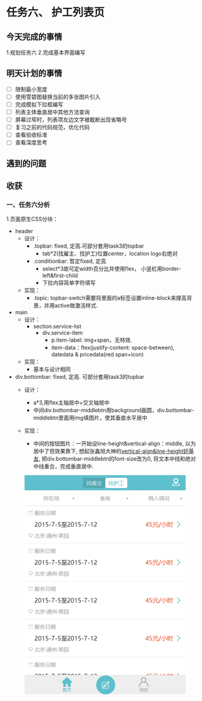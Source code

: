 # 任务六、 护工列表页

## 今天完成的事情

1.规划任务六
2.完成基本界面编写

## 明天计划的事情

- [ ] 限制最小宽度
- [ ] 使用雪碧图替换当前的多张图片引入
- [ ] 完成模拟下拉框编写
- [ ] 列表主体垂直居中其他方法查询
- [ ] 屏幕过窄时，列表项左边文字被截断出现省略号
- [ ] 复习之前的代码规范，优化代码
- [ ] 查看验收标准
- [ ] 查看深度思考

## 遇到的问题

## 收获

### 一、任务六分析

1.页面原生CSS分块：

- header
  - 设计：
    - .topbar: fixed, 定高.可部分套用task3的topbar
      - tab*2(找雇主、找护工)位置center，location logo右绝对
    - .conditionbar: 暂定fixed, 定高
      - select*3故可定width百分比并使用flex， 小竖杠用border-left&first-child
      - 下拉内容简单字符填写
  - 实现：
    - .topic: topbar-switch需要将里面的a标签设置inline-block来撑高背景，并用active做激活样式.
- main
  - 设计：
    - section.service-list
      - div.service-item
        - p.item-label: img+span，无特效.
        - item-data：flex(justify-content: space-between), datedata & pricedata(red span+icon)
  - 实现：
    - 基本与设计相同
- div.bottombar: fixed, 定高. 可部分套用task3的topbar
  - 设计：
    - a*3,用flex主轴居中+交叉轴居中
    - 中间div.bottombar-middlebtn用background画圆，div.bottombar-middlebtn里面用img填图片，使其垂直水平居中
  - 实现：
    - 中间的按钮图片：一开始设line-height&vertical-align：middle, 以为居中了但效果靠下, 想起张鑫旭大神的[vertical-algn&line-height好基友](http://www.zhangxinxu.com/wordpress/2015/08/css-deep-understand-vertical-align-and-line-height/), 把div.bottombar-middlebtn的font-size改为0, 将文本中线和绝对中线重合，完成垂直居中.

    ![效果图](effect_pic/effect_result.png)
